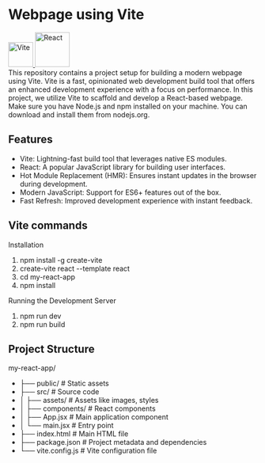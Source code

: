 # Webpage using Vite
<a href="https://vitejs.dev/" target="blank">
    <img src="https://vitejs.dev/logo.svg" alt="Vite" width="50" height="50">
</a> 
<a href="https://react.dev/" target="blank">
    <img src="https://upload.wikimedia.org/wikipedia/commons/thumb/a/a7/React-icon.svg/1024px-React-icon.svg.png" alt="React" width="70" height="70">
</a> <br>
This repository contains a project setup for building a modern webpage using Vite. Vite is a fast, opinionated web development build tool that offers an enhanced development experience with a focus on performance. In this project, we utilize Vite to scaffold and develop a React-based webpage. Make sure you have Node.js and npm installed on your machine. You can download and install them from nodejs.org.


## Features
- Vite: Lightning-fast build tool that leverages native ES modules.
- React: A popular JavaScript library for building user interfaces.
- Hot Module Replacement (HMR): Ensures instant updates in the browser during development.
- Modern JavaScript: Support for ES6+ features out of the box.
- Fast Refresh: Improved development experience with instant feedback.


## Vite commands
Installation 
1. npm install -g create-vite       
2. create-vite react --template react
3. cd my-react-app
4. npm install
   
Running the Development Server
1. npm run dev
2. npm run build

## Project Structure
my-react-app/
- ├── public/          # Static assets
- ├── src/             # Source code
- │   ├── assets/      # Assets like images, styles
- │   ├── components/  # React components
- │   ├── App.jsx      # Main application component
- │   └── main.jsx     # Entry point
- ├── index.html       # Main HTML file
- ├── package.json     # Project metadata and dependencies
- └── vite.config.js   # Vite configuration file
